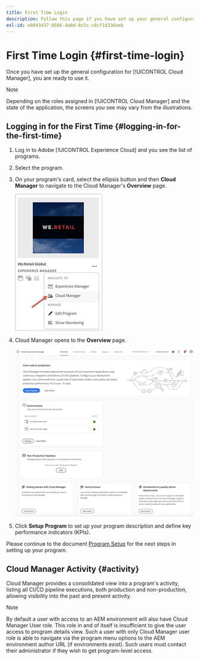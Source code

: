 ```yaml
---
title: First Time Login
description: Follow this page if you have set up your general configurations and you are ready to use Cloud Manager for the first time.
exl-id: eb043437-8566-4a8d-8c5c-c8cf1d33daeb
---
```


# First Time Login {#first-time-login}

Once you have set up the general configuration for [!UICONTROL Cloud Manager], you are ready to use it.

>[!NOTE]
>
>Depending on the roles assigned in [!UICONTROL Cloud Manager] and the state of the application, the screens you see may vary from the illustrations.

## Logging in for the First Time {#logging-in-for-the-first-time}

1. Log in to Adobe [!UICONTROL Experience Cloud] and you see the list of programs.

1. Select the program.

1. On your program's card, select the ellipsis button and then **Cloud Manager** to navigate to the Cloud Manager's **Overview** page. 

   ![Cloud Manager option](/help/assets/navigate-cm1.png)

1. Cloud Manager opens to the **Overview** page.

   ![Cloud Manager overview page](/help/assets/FirstLogin1.png)

1. Click **Setup Program** to set up your program description and define key performance indicators (KPIs).

Please continue to the document [Program Setup](/help/getting-started/program-setup.md) for the next steps in setting up your program.

## Cloud Manager Activity {#activity}

Cloud Manager provides a consolidated view into a program's activity, listing all CI/CD pipeline executions, both production and non-production, allowing visibility into the past and present activity.

>[!NOTE]
>
>By default a user with access to an AEM environment will also have Cloud Manager User role. This role in and of itself is insufficient to give the user access to program details view. Such a user with only Cloud Manager user role is able to navigate via the program menu options to the AEM environment author URL (if environments exist). Such users must contact their administrator if they wish to get program-level access.
